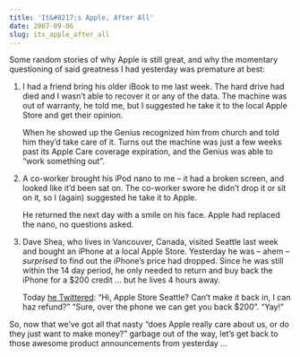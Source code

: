 ```yaml
---
title: 'It&#8217;s Apple, After All'
date: 2007-09-06
slug: its_apple_after_all
---
```

<p>Some random stories of why Apple is still great, and why the momentary questioning of said greatness I had yesterday was premature at best:</p>

<ol>
<li><p>I had a friend bring his older iBook to me last week. The hard drive had died and I wasn&#8217;t able to recover it or any of the data. The machine was out of warranty, he told me, but I suggested he take it to the local Apple Store and get their opinion.</p>

<p>When he showed up the Genius recognized him from church and told him they&#8217;d take care of it. Turns out the machine was just a few weeks past its Apple Care coverage expiration, and the Genius was able to &#8220;work something out&#8221;.</p></li>
<li><p>A co-worker brought his iPod nano to me &#8211; it had a broken screen, and looked like it&#8217;d been sat on. The co-worker swore he didn&#8217;t drop it or sit on it, so I (again) suggested he take it to Apple.</p>

<p>He returned the next day with a smile on his face. Apple had replaced the nano, no questions asked.</p></li>
<li><p>Dave Shea, who lives in Vancouver, Canada, visited Seattle last week and bought an iPhone at a local Apple Store. Yesterday he was &#8211; ahem &#8211; <em>surprised</em> to find out the iPhone&#8217;s price had dropped. Since he was still within the 14 day period, he only needed to return and buy back the iPhone for a $200 credit &#8230; but he lives 4 hours away.</p>

<p>Today <a href="http://twitter.com/mezzoblue/statuses/251160812">he Twittered</a>: &#8220;Hi, Apple Store Seattle? Can&#8217;t make it back in, I can haz refund?&#8221; &#8220;Sure, over the phone we can get you back $200&#8221;. &#8220;Yay!&#8221;</p></li>
</ol>

<p>So, now that we&#8217;ve got all that nasty &#8220;does Apple really care about us, or do they just want to make money?&#8221; garbage out of the way, let&#8217;s get back to those awesome product announcements from yesterday &#8230;</p>